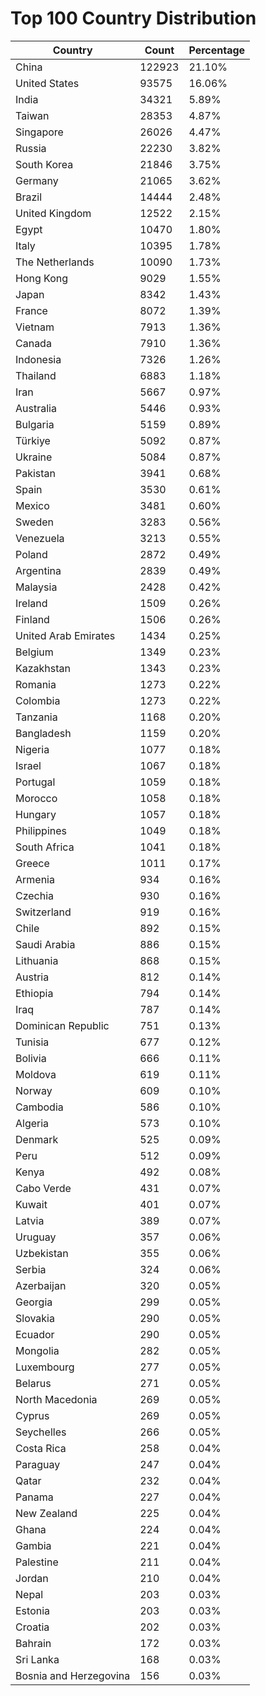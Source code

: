 # Top 100 Country Distribution
| Country | Count | Percentage |
|----|----|----|
| China | 122923 | 21.10% |
| United States | 93575 | 16.06% |
| India | 34321 | 5.89% |
| Taiwan | 28353 | 4.87% |
| Singapore | 26026 | 4.47% |
| Russia | 22230 | 3.82% |
| South Korea | 21846 | 3.75% |
| Germany | 21065 | 3.62% |
| Brazil | 14444 | 2.48% |
| United Kingdom | 12522 | 2.15% |
| Egypt | 10470 | 1.80% |
| Italy | 10395 | 1.78% |
| The Netherlands | 10090 | 1.73% |
| Hong Kong | 9029 | 1.55% |
| Japan | 8342 | 1.43% |
| France | 8072 | 1.39% |
| Vietnam | 7913 | 1.36% |
| Canada | 7910 | 1.36% |
| Indonesia | 7326 | 1.26% |
| Thailand | 6883 | 1.18% |
| Iran | 5667 | 0.97% |
| Australia | 5446 | 0.93% |
| Bulgaria | 5159 | 0.89% |
| Türkiye | 5092 | 0.87% |
| Ukraine | 5084 | 0.87% |
| Pakistan | 3941 | 0.68% |
| Spain | 3530 | 0.61% |
| Mexico | 3481 | 0.60% |
| Sweden | 3283 | 0.56% |
| Venezuela | 3213 | 0.55% |
| Poland | 2872 | 0.49% |
| Argentina | 2839 | 0.49% |
| Malaysia | 2428 | 0.42% |
| Ireland | 1509 | 0.26% |
| Finland | 1506 | 0.26% |
| United Arab Emirates | 1434 | 0.25% |
| Belgium | 1349 | 0.23% |
| Kazakhstan | 1343 | 0.23% |
| Romania | 1273 | 0.22% |
| Colombia | 1273 | 0.22% |
| Tanzania | 1168 | 0.20% |
| Bangladesh | 1159 | 0.20% |
| Nigeria | 1077 | 0.18% |
| Israel | 1067 | 0.18% |
| Portugal | 1059 | 0.18% |
| Morocco | 1058 | 0.18% |
| Hungary | 1057 | 0.18% |
| Philippines | 1049 | 0.18% |
| South Africa | 1041 | 0.18% |
| Greece | 1011 | 0.17% |
| Armenia | 934 | 0.16% |
| Czechia | 930 | 0.16% |
| Switzerland | 919 | 0.16% |
| Chile | 892 | 0.15% |
| Saudi Arabia | 886 | 0.15% |
| Lithuania | 868 | 0.15% |
| Austria | 812 | 0.14% |
| Ethiopia | 794 | 0.14% |
| Iraq | 787 | 0.14% |
| Dominican Republic | 751 | 0.13% |
| Tunisia | 677 | 0.12% |
| Bolivia | 666 | 0.11% |
| Moldova | 619 | 0.11% |
| Norway | 609 | 0.10% |
| Cambodia | 586 | 0.10% |
| Algeria | 573 | 0.10% |
| Denmark | 525 | 0.09% |
| Peru | 512 | 0.09% |
| Kenya | 492 | 0.08% |
| Cabo Verde | 431 | 0.07% |
| Kuwait | 401 | 0.07% |
| Latvia | 389 | 0.07% |
| Uruguay | 357 | 0.06% |
| Uzbekistan | 355 | 0.06% |
| Serbia | 324 | 0.06% |
| Azerbaijan | 320 | 0.05% |
| Georgia | 299 | 0.05% |
| Slovakia | 290 | 0.05% |
| Ecuador | 290 | 0.05% |
| Mongolia | 282 | 0.05% |
| Luxembourg | 277 | 0.05% |
| Belarus | 271 | 0.05% |
| North Macedonia | 269 | 0.05% |
| Cyprus | 269 | 0.05% |
| Seychelles | 266 | 0.05% |
| Costa Rica | 258 | 0.04% |
| Paraguay | 247 | 0.04% |
| Qatar | 232 | 0.04% |
| Panama | 227 | 0.04% |
| New Zealand | 225 | 0.04% |
| Ghana | 224 | 0.04% |
| Gambia | 221 | 0.04% |
| Palestine | 211 | 0.04% |
| Jordan | 210 | 0.04% |
| Nepal | 203 | 0.03% |
| Estonia | 203 | 0.03% |
| Croatia | 202 | 0.03% |
| Bahrain | 172 | 0.03% |
| Sri Lanka | 168 | 0.03% |
| Bosnia and Herzegovina | 156 | 0.03% |
